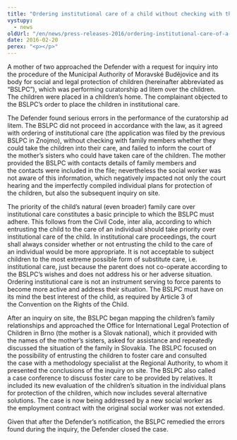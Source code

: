 ```yaml
---
title: "Ordering institutional care of a child without checking with the broader family"
vystupy:
  - news
oldUrl: "/en/news/press-releases-2016/ordering-institutional-care-of-a-child-without-checking-with-the-broader-family/"
date: 2016-02-20
perex: "<p></p>"
---
```


<!-- imported from the old website -->

<p>A mother of two approached the Defender with a request for inquiry into the procedure of the Municipal Authority of Moravské Budějovice and its body for social and legal protection of children (hereinafter abbreviated as “BSLPC”), which was performing curatorship ad litem over the children. The children were placed in a children’s home. The complainant objected to the BSLPC’s order to place the children in institutional care.</p> <p>The Defender found serious errors in the performance of the curatorship ad litem. The BSLPC did not proceed in accordance with the law, as it agreed with ordering of institutional care (the application was filed by the previous BSLPC in Znojmo), without checking with family members whether they could take the children into their care, and failed to inform the court of the mother’s sisters who could have taken care of the children. The mother provided the BSLPC with contacts details of family members and the contacts were included in the file; nevertheless the social worker was not aware of this information, which negatively impacted not only the court hearing and the imperfectly compiled individual plans for protection of the children, but also the subsequent inquiry on site.</p> <p>The priority of the child’s natural (even broader) family care over institutional care constitutes a basic principle to which the BSLPC must adhere. This follows from the Civil Code, inter alia, according to which entrusting the child to the care of an individual should take priority over institutional care of the child. In institutional care proceedings, the court shall always consider whether or not entrusting the child to the care of an individual would be more appropriate. It is not acceptable to subject children to the most extreme possible form of substitute care, i.e. institutional care, just because the parent does not co-operate according to the BSLPC’s wishes and does not address his or her adverse situation. Ordering institutional care is not an instrument serving to force parents to become more active and address their situation. The BSLPC must have on its mind the best interest of the child, as required by Article 3 of the Convention on the Rights of the Child. </p> <p>After an inquiry on site, the BSLPC began mapping the children’s family relationships and approached the Office for International Legal Protection of Children in Brno (the mother is a Slovak national), which it provided with the names of the mother’s sisters, asked for assistance and repeatedly discussed the situation of the family in Slovakia. The BSLPC focused on the possibility of entrusting the children to foster care and consulted the case with a methodology specialist at the Regional Authority, to whom it presented the conclusions of the inquiry on site. The BSLPC also called a case conference to discuss foster care to be provided by relatives. It included its new evaluation of the children’s situation in the individual plans for protection of the children, which now includes several alternative solutions. The case is now being addressed by a new social worker as the employment contract with the original social worker was not extended.</p> <p>Given that after the Defender’s notification, the BSLPC remedied the errors found during the inquiry, the Defender closed the case.</p>
